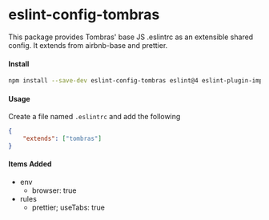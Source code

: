 # eslint-config-tombras

This package provides Tombras' base JS .eslintrc as an extensible shared config. It extends from airbnb-base and prettier.

#### Install

```sh
npm install --save-dev eslint-config-tombras eslint@4 eslint-plugin-import@2
```

#### Usage

Create a file named `.eslintrc` and add the following

```json
{
	"extends": ["tombras"]
}
```

#### Items Added

- env
  - browser: true
- rules
  - prettier; useTabs: true
